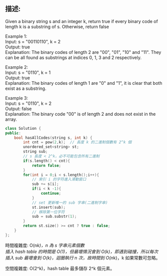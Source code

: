 ## 描述:
Given a binary string s and an integer k, return true if every binary code of length k is a substring of s. Otherwise, return false  

Example 1:  
Input: s = "00110110", k = 2  
Output: true  
Explanation: The binary codes of length 2 are "00", "01", "10" and "11". They can be all found as substrings at indices 0, 1, 3 and 2 respectively.  

Example 2:  
Input: s = "0110", k = 1  
Output: true  
Explanation: The binary codes of length 1 are "0" and "1", it is clear that both exist as a substring.   

Example 3:  
Input: s = "0110", k = 2  
Output: false  
Explanation: The binary code "00" is of length 2 and does not exist in the array.
```C++
class Solution {
public:
    bool hasAllCodes(string s, int k) {
        int cnt = pow(2,k);  // 長度 k 的二進制個數有 2^k 個 
        unordered_set<string> st;
        string sub;
        // s 長度 < 2^k，必不可能包含所有二進制
        if(s.length() < cnt){
            return false;
        }
        for(int i = 0;i < s.length();i++){
            // 索引 i 的字符進入滑動窗口
            sub += s[i]; 
            if(i < k -1){
                continue;
            }
            // set 更新唯一的 sub 字串(二進制字串)
            st.insert(sub);
            // 移除第一位字符
            sub = sub.substr(1);  
        }
        return st.size() >= cnt ? true : false;
    }
};
```
時間複雜度: O(n*k)，n 為 s 字串元素個數  
插入 hash table 的時間是 O(1)，但最壞情況會到 O(k)，即遇到碰撞，所以每次插入 sub 最壞會到 O(k)，迴圈執行 n 次，故時間到 O(n*k)，k 如果常數可忽略。  

空間複雜度: O(2^k)，hash table 最多儲存 2^k 個元素。

